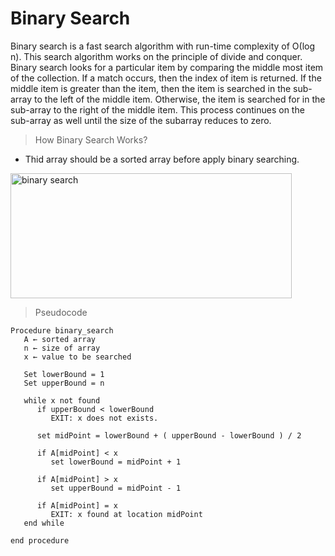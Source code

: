 # Binary Search

<p>
  Binary search is a fast search algorithm with run-time complexity of Ο(log n). This search algorithm works on the principle of divide and conquer.
  Binary search looks for a particular item by comparing the middle most item of the collection. If a match occurs, then the index of item is returned.
  If the middle item is greater than the item, then the item is searched in the sub-array to the left of the middle item. Otherwise, the item is searched for in the sub-array to the right of the middle item. This process continues on the sub-array as well until the size of the subarray reduces to zero.
</P>

> How Binary Search Works?

- Thid array should be a sorted array before apply binary searching.

<img alt="binary search" width="450" height="200"  src="https://stackabuse.s3.amazonaws.com/media/binary-search-in-java-1.gif">


> Pseudocode

````
Procedure binary_search
   A ← sorted array
   n ← size of array
   x ← value to be searched

   Set lowerBound = 1
   Set upperBound = n 

   while x not found
      if upperBound < lowerBound 
         EXIT: x does not exists.
   
      set midPoint = lowerBound + ( upperBound - lowerBound ) / 2
      
      if A[midPoint] < x
         set lowerBound = midPoint + 1
         
      if A[midPoint] > x
         set upperBound = midPoint - 1 

      if A[midPoint] = x 
         EXIT: x found at location midPoint
   end while
   
end procedure
````
